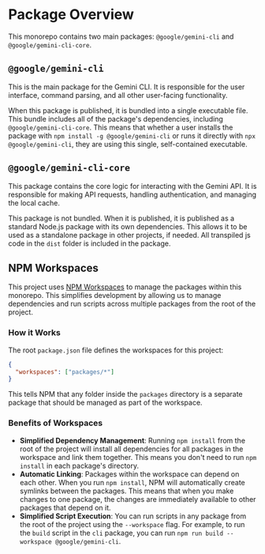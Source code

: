 # Package Overview

This monorepo contains two main packages: `@google/gemini-cli` and
`@google/gemini-cli-core`.

## `@google/gemini-cli`

This is the main package for the Gemini CLI. It is responsible for the user
interface, command parsing, and all other user-facing functionality.

When this package is published, it is bundled into a single executable file.
This bundle includes all of the package's dependencies, including
`@google/gemini-cli-core`. This means that whether a user installs the package
with `npm install -g @google/gemini-cli` or runs it directly with
`npx @google/gemini-cli`, they are using this single, self-contained executable.

## `@google/gemini-cli-core`

This package contains the core logic for interacting with the Gemini API. It is
responsible for making API requests, handling authentication, and managing the
local cache.

This package is not bundled. When it is published, it is published as a standard
Node.js package with its own dependencies. This allows it to be used as a
standalone package in other projects, if needed. All transpiled js code in the
`dist` folder is included in the package.

## NPM Workspaces

This project
uses [NPM Workspaces](https://docs.npmjs.com/cli/v10/using-npm/workspaces) to
manage the packages within this monorepo. This simplifies development by
allowing us to manage dependencies and run scripts across multiple packages from
the root of the project.

### How it Works

The root `package.json` file defines the workspaces for this project:

```json
{
  "workspaces": ["packages/*"]
}
```

This tells NPM that any folder inside the `packages` directory is a separate
package that should be managed as part of the workspace.

### Benefits of Workspaces

- **Simplified Dependency Management**: Running `npm install` from the root of
  the project will install all dependencies for all packages in the workspace
  and link them together. This means you don't need to run `npm install` in each
  package's directory.
- **Automatic Linking**: Packages within the workspace can depend on each other.
  When you run `npm install`, NPM will automatically create symlinks between the
  packages. This means that when you make changes to one package, the changes
  are immediately available to other packages that depend on it.
- **Simplified Script Execution**: You can run scripts in any package from the
  root of the project using the `--workspace` flag. For example, to run the
  `build` script in the `cli` package, you can run
  `npm run build --workspace @google/gemini-cli`.
